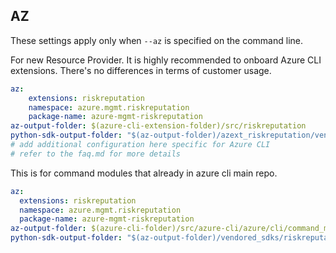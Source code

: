 ## AZ

These settings apply only when `--az` is specified on the command line.

For new Resource Provider. It is highly recommended to onboard Azure CLI extensions. There's no differences in terms of customer usage. 

``` yaml $(az) && $(target-mode) != 'core'
az:
    extensions: riskreputation
    namespace: azure.mgmt.riskreputation
    package-name: azure-mgmt-riskreputation
az-output-folder: $(azure-cli-extension-folder)/src/riskreputation
python-sdk-output-folder: "$(az-output-folder)/azext_riskreputation/vendored_sdks/riskreputation"
# add additional configuration here specific for Azure CLI
# refer to the faq.md for more details
```



This is for command modules that already in azure cli main repo. 
``` yaml $(az) && $(target-mode) == 'core'
az:
  extensions: riskreputation
  namespace: azure.mgmt.riskreputation
  package-name: azure-mgmt-riskreputation
az-output-folder: $(azure-cli-folder)/src/azure-cli/azure/cli/command_modules/riskreputation
python-sdk-output-folder: "$(az-output-folder)/vendored_sdks/riskreputation"
``` 